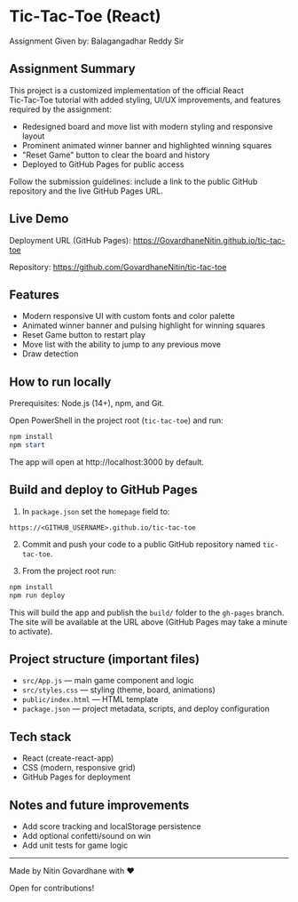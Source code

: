 # Tic‑Tac‑Toe (React)

Assignment Given by: Balagangadhar Reddy Sir

## Assignment Summary

This project is a customized implementation of the official React Tic‑Tac‑Toe tutorial with added styling, UI/UX improvements, and features required by the assignment:

- Redesigned board and move list with modern styling and responsive layout
- Prominent animated winner banner and highlighted winning squares
- "Reset Game" button to clear the board and history
- Deployed to GitHub Pages for public access

Follow the submission guidelines: include a link to the public GitHub repository and the live GitHub Pages URL.

## Live Demo

Deployment URL (GitHub Pages): https://GovardhaneNitin.github.io/tic-tac-toe

Repository: https://github.com/GovardhaneNitin/tic-tac-toe

## Features

- Modern responsive UI with custom fonts and color palette
- Animated winner banner and pulsing highlight for winning squares
- Reset Game button to restart play
- Move list with the ability to jump to any previous move
- Draw detection

## How to run locally

Prerequisites: Node.js (14+), npm, and Git.

Open PowerShell in the project root (`tic-tac-toe`) and run:

```powershell
npm install
npm start
```

The app will open at http://localhost:3000 by default.

## Build and deploy to GitHub Pages

1. In `package.json` set the `homepage` field to:

```
https://<GITHUB_USERNAME>.github.io/tic-tac-toe
```

2. Commit and push your code to a public GitHub repository named `tic-tac-toe`.

3. From the project root run:

```powershell
npm install
npm run deploy
```

This will build the app and publish the `build/` folder to the `gh-pages` branch. The site will be available at the URL above (GitHub Pages may take a minute to activate).

## Project structure (important files)

- `src/App.js` — main game component and logic
- `src/styles.css` — styling (theme, board, animations)
- `public/index.html` — HTML template
- `package.json` — project metadata, scripts, and deploy configuration

## Tech stack

- React (create-react-app)
- CSS (modern, responsive grid)
- GitHub Pages for deployment

## Notes and future improvements

- Add score tracking and localStorage persistence
- Add optional confetti/sound on win
- Add unit tests for game logic

---

Made by Nitin Govardhane with ❤️

Open for contributions!
